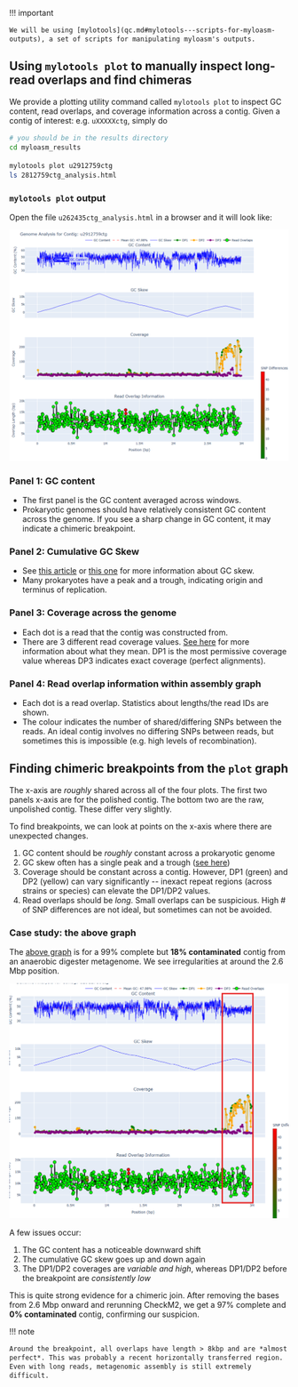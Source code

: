 !!! important

    We will be using [mylotools](qc.md#mylotools---scripts-for-myloasm-outputs), a set of scripts for manipulating myloasm's outputs. 

## Using `mylotools plot` to manually inspect long-read overlaps and find chimeras

We provide a plotting utility command called `mylotools plot` to inspect GC content, read overlaps, and coverage information across a contig. Given a contig of interest: e.g. `uXXXXXctg`, simply do

```sh
# you should be in the results directory
cd myloasm_results 

mylotools plot u2912759ctg
ls 2812759ctg_analysis.html
```

### `mylotools plot` output

Open the file `u262435ctg_analysis.html` in a browser and it will look like:

 ![myloplot output](assets/myloplot2.png)

### Panel 1: GC content

- The first panel is the GC content averaged across windows. 
- Prokaryotic genomes should have relatively consistent GC content across the genome. If you see a sharp change in GC content, it may indicate a chimeric breakpoint. 

### Panel 2: Cumulative GC Skew

- See [this article](https://pmc.ncbi.nlm.nih.gov/articles/PMC5538567/) or [this one](https://academic.oup.com/nar/article/26/10/2286/1030593) for more information about GC skew.
- Many prokaryotes have a peak and a trough, indicating origin and terminus of replication. 

### Panel 3: Coverage across the genome

- Each dot is a read that the contig was constructed from.
- There are 3 different read coverage values. [See here](output.md#estimated-depth-of-coverage) for more information about what they mean. DP1 is the most permissive coverage value whereas DP3 indicates exact coverage (perfect alignments). 

### Panel 4: Read overlap information within assembly graph

- Each dot is a read overlap. Statistics about lengths/the read IDs are shown.
- The colour indicates the number of shared/differing SNPs between the reads. An ideal contig involves no differing SNPs between reads, but sometimes this is impossible (e.g. high levels of recombination). 

## Finding chimeric breakpoints from the `plot` graph

The x-axis are *roughly* shared across all of the four plots. The first two panels x-axis are for the polished contig. The bottom two are the raw, unpolished contig. These differ very slightly. 

To find breakpoints, we can look at points on the x-axis where there are unexpected changes.

1. GC content should be *roughly* constant across a prokaryotic genome
2. GC skew often has a single peak and a trough ([see here](https://academic.oup.com/nar/article/26/10/2286/1030593))
3. Coverage should be constant across a contig. However, DP1 (green) and DP2 (yellow) can vary significantly -- inexact repeat regions (across strains or species) can elevate the DP1/DP2 values.
4. Read overlaps should be *long*. Small overlaps can be suspicious. High # of SNP differences are not ideal, but sometimes can not be avoided. 

### Case study: the above graph

The [above graph](#mylotools-plot-output) is for a 99% complete but **18% contaminated** contig from an anaerobic digester metagenome. We see irregularities at around the 2.6 Mbp position.

![myloplot bp](assets/myloplot-bp.png)

A few issues occur:

1. The GC content has a noticeable downward shift
2. The cumulative GC skew goes up and down again
3. The DP1/DP2 coverages are *variable and high*, whereas DP1/DP2 before the breakpoint are *consistently low*

This is quite strong evidence for a chimeric join. After removing the bases from 2.6 Mbp onward and rerunning CheckM2, we get a 97% complete and **0% contaminated** contig, confirming our suspicion. 

!!! note

    Around the breakpoint, all overlaps have length > 8kbp and are *almost perfect*. This was probably a recent horizontally transferred region. Even with long reads, metagenomic assembly is still extremely difficult. 
